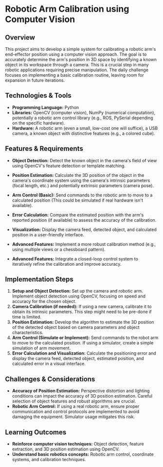 # Robotic Arm Calibration using Computer Vision

## Overview
This project aims to develop a simple system for calibrating a robotic arm's end-effector position using a computer vision approach.  The goal is to accurately determine the arm's position in 3D space by identifying a known object in its workspace through a camera. This is a crucial step in many robotic applications requiring precise manipulation.  The daily challenge focuses on implementing a basic calibration routine, leaving room for expansion in future iterations.

## Technologies & Tools
- **Programming Language:** Python
- **Libraries:** OpenCV (computer vision), NumPy (numerical computation), potentially a robotic arm control library (e.g., ROS, PySerial depending on the specific hardware).
- **Hardware:** A robotic arm (even a small, low-cost one will suffice), a USB camera, a known object with distinctive features (e.g., a colored cube).

## Features & Requirements
- **Object Detection:**  Detect the known object in the camera's field of view using OpenCV's feature detection or template matching.
- **Position Estimation:** Calculate the 3D position of the object in the camera's coordinate system using the camera's intrinsic parameters (focal length, etc.) and potentially extrinsic parameters (camera pose).
- **Arm Control (Basic):**  Send commands to the robotic arm to move to a calculated position (This could be simulated if real hardware isn't available).
- **Error Calculation:** Compare the estimated position with the arm's reported position (if available) to assess the accuracy of the calibration.
- **Visualization:** Display the camera feed, detected object, and calculated position in a user-friendly interface.

- **Advanced Features:**  Implement a more robust calibration method (e.g., using multiple views or a chessboard pattern).
- **Advanced Features:** Integrate a closed-loop control system to iteratively refine the calibration and improve accuracy.


## Implementation Steps
1. **Setup and Object Detection:** Set up the camera and robotic arm. Implement object detection using OpenCV, focusing on speed and accuracy for the chosen object.
2. **Camera Calibration (if needed):** If using a new camera, calibrate it to obtain its intrinsic parameters.  This step might need to be pre-done if time is limited.
3. **Position Estimation:** Develop the algorithm to estimate the 3D position of the detected object based on camera parameters and object characteristics.
4. **Arm Control (Simulate or Implement):** Send commands to the robot arm to move to the calculated position. If using a simulator, create a simple simulation of arm movement.
5. **Error Calculation and Visualization:** Calculate the positioning error and display the camera feed, detected object, estimated position, and calculated error in a visual interface.

## Challenges & Considerations
- **Accuracy of Position Estimation:**  Perspective distortion and lighting conditions can impact the accuracy of 3D position estimation.  Careful selection of object features and robust algorithms are crucial.
- **Robotic Arm Control:** If using a real robotic arm, ensure proper communication and control protocols are implemented to avoid damaging the equipment.  Simulator usage mitigates this risk.

## Learning Outcomes
- **Reinforce computer vision techniques:** Object detection, feature extraction, and 3D position estimation using OpenCV.
- **Understand basic robotics concepts:**  Robotic arm control, coordinate systems, and calibration techniques.

